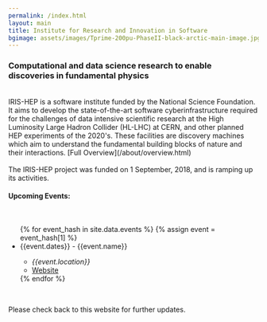 ```yaml
---
permalink: /index.html
layout: main
title: Institute for Research and Innovation in Software
bgimage: assets/images/Tprime-200pu-PhaseII-black-arctic-main-image.jpg
---
```

<h3>Computational and data science research to enable discoveries in fundamental physics</h3>
<br>
IRIS-HEP is a software institute funded by the National Science Foundation. It aims to develop the state-of-the-art software cyberinfrastructure required for the challenges of data intensive scientific research at the High Luminosity Large Hadron Collider (HL-LHC) at CERN, and other planned HEP experiments of the 2020's. These facilities are discovery machines which aim to understand the fundamental building blocks of nature and their interactions. [Full Overview](/about/overview.html)
<br><br>
The IRIS-HEP project was funded on 1 September, 2018, and is ramping up its activities. 

<div class="container-fluid">
  <h4>Upcoming Events:</h4><br>
  <ul>
  {% for event_hash in site.data.events  %}
    {% assign event = event_hash[1] %}
    <li> {{event.dates}} - {{event.name}} </li>
    <ul>
        <li> <i>{{event.location}}</i> </li>
        <li> <a href="{{event.website}}">Website</a> </li>
    </ul>
  {% endfor %}
  </ul>
  <br>
</div>


Please check back to this website for further updates.
